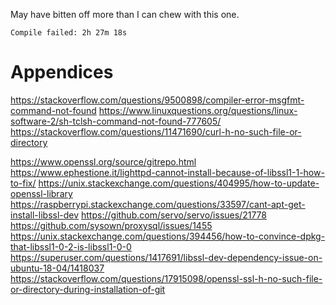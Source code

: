 May have bitten off more than I can chew with this one.

```
Compile failed: 2h 27m 18s
```



# Appendices
https://stackoverflow.com/questions/9500898/compiler-error-msgfmt-command-not-found
https://www.linuxquestions.org/questions/linux-software-2/sh-tclsh-command-not-found-777605/
https://stackoverflow.com/questions/11471690/curl-h-no-such-file-or-directory

https://www.openssl.org/source/gitrepo.html
https://www.ephestione.it/lighttpd-cannot-install-because-of-libssl1-1-how-to-fix/
https://unix.stackexchange.com/questions/404995/how-to-update-openssl-library
https://raspberrypi.stackexchange.com/questions/33597/cant-apt-get-install-libssl-dev
https://github.com/servo/servo/issues/21778
https://github.com/sysown/proxysql/issues/1455
https://unix.stackexchange.com/questions/394456/how-to-convince-dpkg-that-libssl1-0-2-is-libssl1-0-0
https://superuser.com/questions/1417691/libssl-dev-dependency-issue-on-ubuntu-18-04/1418037
https://stackoverflow.com/questions/17915098/openssl-ssl-h-no-such-file-or-directory-during-installation-of-git
